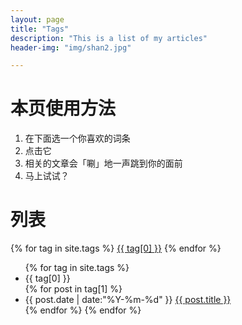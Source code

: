 ```yaml
---
layout: page
title: "Tags"
description: "This is a list of my articles"  
header-img: "img/shan2.jpg" 

---
```


# 本页使用方法

1. 在下面选一个你喜欢的词条
2. 点击它
3. 相关的文章会「唰」地一声跳到你的面前
4. 马上试试？

<!--
#How to use it.

1.Choose a word you like below.
2.Click it.
3.Related articals will brush to the top of the page.
4.why not try it now?


# lists
-->
# 列表

<div id='tag_cloud'>
{% for tag in site.tags %}
<a href="#{{ tag[0] }}" title="{{ tag[0] }}" rel="{{ tag[1].size }}">{{ tag[0] }}</a>
{% endfor %}
</div>

<ul class="listing">
{% for tag in site.tags %}
  <li class="listing-seperator" id="{{ tag[0] }}">{{ tag[0] }}</li>
{% for post in tag[1] %}
  <li class="listing-item">
  <time datetime="{{ post.date | date:"%Y-%m-%d" }}">{{ post.date | date:"%Y-%m-%d" }}</time>
  <a href="{{ post.url }}" title="{{ post.title }}">{{ post.title }}</a>
  </li>
{% endfor %}
{% endfor %}
</ul>

<script src="/media/js/jquery.tagcloud.js" type="text/javascript" charset="utf-8"></script> 
<script language="javascript">
$.fn.tagcloud.defaults = {
    size: {start: 1, end: 1, unit: 'em'},
      color: {start: '#f8e0e6', end: '#ff3333'}
};

$(function () {
    $('#tag_cloud a').tagcloud();
});
</script>
